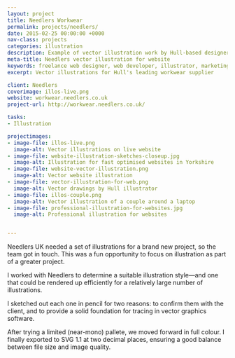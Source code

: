 ```yaml
---
layout: project
title: Needlers Workwear
permalink: projects/needlers/
date: 2015-02-25 00:00:00 +0000
nav-class: projects
categories: illustration
description: Example of vector illustration work by Hull-based designer and illustrator, with hand drawn sketches.
meta-title: Needlers vector illustration for website
keywords: freelance web designer, web developer, illustrator, marketing agency, Hull
excerpt: Vector illustrations for Hull's leading workwear supplier

client: Needlers
coverimage: illos-live.png
website: workwear.needlers.co.uk
project-url: http://workwear.needlers.co.uk/

tasks:
- Illustration

projectimages:
- image-file: illos-live.png
  image-alt: Vector illustrations on live website
- image-file: website-illustration-sketches-closeup.jpg
  image-alt: Illustration for fast optimised websites in Yorkshire
- image-file: website-vector-illustration.png
  image-alt: Vector website illustration
- image-file: vector-illustration-for-web.png
  image-alt: Vector drawings by Hull illustrator
- image-file: illos-couple.png
  image-alt: Vector illustration of a couple around a laptop
- image-file: professional-illustration-for-websites.jpg
  image-alt: Professional illustration for websites


---
```


Needlers UK needed a set of illustrations for a brand new project, so the team got in touch. This was a fun opportunity to focus on illustration as part of a greater project.

I worked with Needlers to determine a suitable illustration style—and one that could be rendered up efficiently for a relatively large number of illustrations.

I sketched out each one in pencil for two reasons: to confirm them with the client, and to provide a solid foundation for tracing in vector graphics software.

After trying a limited (near-mono) pallete, we moved forward in full colour. I finally exported to SVG 1.1 at two decimal places, ensuring a good balance between file size and image quality.